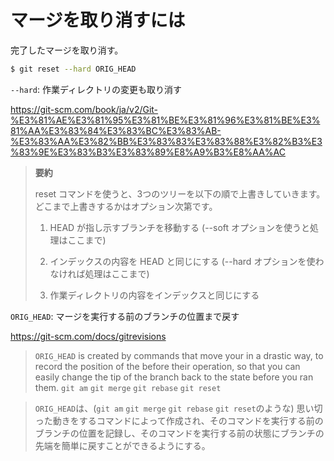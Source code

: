 # マージを取り消すには

完了したマージを取り消す。

```bash
$ git reset --hard ORIG_HEAD
```

`--hard`: 作業ディレクトリの変更も取り消す

https://git-scm.com/book/ja/v2/Git-%E3%81%AE%E3%81%95%E3%81%BE%E3%81%96%E3%81%BE%E3%81%AA%E3%83%84%E3%83%BC%E3%83%AB-%E3%83%AA%E3%82%BB%E3%83%83%E3%83%88%E3%82%B3%E3%83%9E%E3%83%B3%E3%83%89%E8%A9%B3%E8%AA%AC

> **要約**
> 
> reset コマンドを使うと、3つのツリーを以下の順で上書きしていきます。どこまで上書きするかはオプション次第です。
> 
> 1. HEAD が指し示すブランチを移動する (--soft オプションを使うと処理はここまで)
> 
> 1. インデックスの内容を HEAD と同じにする (--hard オプションを使わなければ処理はここまで)
> 
> 1. 作業ディレクトリの内容をインデックスと同じにする

`ORIG_HEAD`: マージを実行する前のブランチの位置まで戻す

https://git-scm.com/docs/gitrevisions

> `ORIG_HEAD` is created by commands that move your in a drastic way, to record the position of the before their operation, so that you can easily change the tip of the branch back to the state before you ran them. `git am` `git merge` `git rebase` `git reset`

> `ORIG_HEAD`は、(`git am` `git merge` `git rebase` `git reset`のような) 思い切った動きをするコマンドによって作成され、そのコマンドを実行する前のブランチの位置を記録し、そのコマンドを実行する前の状態にブランチの先端を簡単に戻すことができるようにする。
